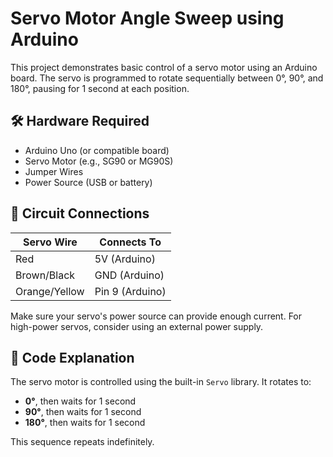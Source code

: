 # Servo Motor Angle Sweep using Arduino

This project demonstrates basic control of a servo motor using an Arduino board. The servo is programmed to rotate sequentially between 0°, 90°, and 180°, pausing for 1 second at each position.

## 🛠️ Hardware Required

- Arduino Uno (or compatible board)
- Servo Motor (e.g., SG90 or MG90S)
- Jumper Wires
- Power Source (USB or battery)

## 🔌 Circuit Connections

| Servo Wire | Connects To       |
|------------|-------------------|
| Red        | 5V (Arduino)      |
| Brown/Black| GND (Arduino)     |
| Orange/Yellow | Pin 9 (Arduino) |

Make sure your servo's power source can provide enough current. For high-power servos, consider using an external power supply.

## 🧠 Code Explanation

The servo motor is controlled using the built-in `Servo` library. It rotates to:

- **0°**, then waits for 1 second
- **90°**, then waits for 1 second
- **180°**, then waits for 1 second

This sequence repeats indefinitely.


